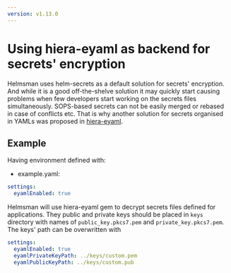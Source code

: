 ```yaml
---
version: v1.13.0
---
```


# Using hiera-eyaml as backend for secrets' encryption

Helmsman uses helm-secrets as a default solution for secrets' encryption.
And while it is a good off-the-shelve solution it may quickly start causing problems when few developers start working on the secrets files simultaneously.
SOPS-based secrets can not be easily merged or rebased in case of conflicts etc.
That is why another solution for secrets organised in YAMLs was proposed in [hiera-eyaml](https://github.com/voxpupuli/hiera-eyaml).

## Example

Having environment defined with:

* example.yaml:
```yaml
settings:
  eyamlEnabled: true
```

Helmsman will use hiera-eyaml gem to decrypt secrets files defined for applications.
They public and private keys should be placed in `keys` directory with names of `public_key.pkcs7.pem` and `private_key.pkcs7.pem`.
The keys' path can be overwritten with

```yaml
settings:
  eyamlEnabled: true
  eyamlPrivateKeyPath: ../keys/custom.pem
  eyamlPublicKeyPath: ../keys/custom.pub
```
